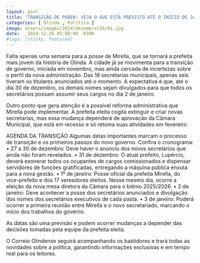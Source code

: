 ```yaml
---
layout: post
title: "TRANSIÇÃO DE PODER: VEJA O QUE ESTÁ PREVISTO ATÉ O INÍCIO DE JANEIRO"
categories: [ Olinda , Política ]
image: assets/images/2024/dezembro/26/01.jpg
date:   2024-12-26 05:00:00 -0300
#tags: [sticky, featured]
---
```

Falta apenas uma semana para a posse de Mirella, que se tornará a prefeita mais jovem da história de Olinda. A cidade já se movimenta para a transição de governo, iniciada em novembro, mas ainda cercada de incertezas sobre o perfil da nova administração. Das 18 secretarias municipais, apenas seis tiveram os titulares anunciados até o momento. A expectativa é que, até o dia 30 de dezembro, os demais nomes sejam divulgados para que todos os secretários possam assumir seus cargos no dia 2 de janeiro.

Outro ponto que gera atenção é a possível reforma administrativa que Mirella pode implementar. A prefeita eleita cogita extinguir e criar novas secretarias, mas essa mudança dependerá de aprovação da Câmara Municipal, que está em recesso e só retoma suas atividades em fevereiro.

AGENDA DA TRANSIÇÃO
Algumas datas importantes marcam o processo de transição e os primeiros passos do novo governo. Confira o cronograma:
	•	27 a 30 de dezembro: Deve haver o anúncio dos novos secretários que ainda não foram revelados.
	•	31 de dezembro: O atual prefeito, Lupércio, deverá exonerar todos os ocupantes de cargos comissionados e dispensar servidores de funções gratificadas, entregando a máquina pública enxuta para a nova gestão.
	•	1º de janeiro: Posse oficial da prefeita Mirella, do vice-prefeito e dos 17 vereadores eleitos. Nesse mesmo dia, ocorre a eleição da nova mesa diretora da Câmara para o biênio 2025/2026.
	•	2 de janeiro: Deve acontecer a posse dos secretários anunciados e divulgação dos nomes dos secretários executivos de cada pasta.
	•	3 de janeiro: Poderá ocorrer a primeira reunião entre Mirella e o novo secretariado, marcando o início dos trabalhos do governo.

As datas são uma previsão e podem ocorrer mudanças a depender das decisões tomadas pela equipe da prefeita eleita.

O Correio Olindense seguirá acompanhando os bastidores e trará todas as novidades sobre a política, garantindo informações exclusivas e em tempo real para os leitores.